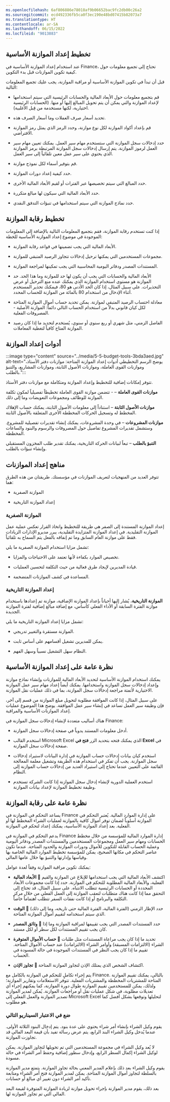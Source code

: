```yaml
---
ms.openlocfilehash: 6af806886e78018af9b06652bac9fc2db00c26a2
ms.sourcegitcommit: ecd492336fb5ca0f3ec190e48bd07415b82073a7
ms.translationtype: HT
ms.contentlocale: ar-SA
ms.lasthandoff: 06/15/2022
ms.locfileid: "9013883"
---
```

## <a name="plan-basic-budgeting"></a>تخطيط إعداد الموازنة الأساسية

عند استخدام إعداد الموازنة الأساسية في Finance، تحتاج إلى تجميع معلومات حول كيفية تكوين الموازنات قبل بدء التكوين.

قبل أن تبدأ في تكوين الموازنة الأساسية أو مراقبة الموازنة، يجب عليك تجميع المعلومات التالية:

- قم بتجميع معلومات حول الأبعاد المالية والحسابات الرئيسية التي سيتم استخدامها لإعداد الموازنة والتي يمكن أن يتم تحويل المبالغ إليها أو منها. (الحسابات الرئيسية اختيارية، لكنها مستخدمة من قِبل الأغلبية).

- تحديد أسعار صرف العملات وما أسعار الصرف هذه.

- قم بإعداد أكواد الموازنة لكل نوع موازنة، وحدد الرمز الذي يمثل رمز الموازنة الافتراضي.

- حدد إدخالات سجل الموازنة التي ستستخدم مهام سير العمل. يمكنك تعيين مهام سير العمل لرموز الموازنة. يتم إرسال إدخالات سجل الموازنة المرتبطة برمز الموازنة الذي يحتوي على سير عمل معين تلقائياً إلى سير العمل.

- قم بتوفير أسماء لكل نموذج موازنة.

- حدد كيفية إعداد دورات الموازنة.

- حدد المبالغ التي سيتم تخصيصها عبر الفترات أو لقيم الأبعاد المالية الأخرى.

- حدد الأبعاد المالية التي سيكون لها مبالغ متكررة.

- حدد نماذج الموازنة التي سيتم استخدامها في تنبؤات التدفق النقدي.

## <a name="plan-budget-control"></a>تخطيط رقابة الموازنة

إذا كنت تستخدم رقابة الموازنة، فقم بتجميع المعلومات التالية بالإضافة إلى المعلومات الموجودة في موضوع إعداد الموازنة الأساسية للخطة:

- الأبعاد المالية التي يجب تضمينها في قواعد رقابة الموازنة.

- مجموعات المستخدمين التي يمكنها ترحيل إدخالات تتجاوز الرصيد المتبقي للموازنة.

- المستندات المصدر ودفاتر اليومية المحاسبية التي يجب تمكينها لمراجعة الموازنة.

- الأبعاد المالية والحسابات التي يجب أن يكون لها حد للموازنة وما هذا الحد. حد الموازنة هو مستوى استخدام الموازنة الذي يمكنك عنده منع الترحيل أو عرض التحذيرات. على سبيل المثال، إذا كان الحد الأدنى هو 80، فيمكنك تحذير المستخدم أثناء الإدخال من استخدام 80 بالمائة من الموازنة للحساب المحدد.

- معادلة احتساب الرصيد المتبقي لموازنة. يمكن تحديد حساب أموال الموازنة المتاحة لكل كيان قانوني بدلاً من استخدام الحساب التالي دائماً: الموازنة الأصلية - المصروفات الفعلية.

- الفاصل الزمني، مثل شهري أو ربع سنوي أو سنوي، يُستخدم لتحديد ما إذا كان رصيد الموازنة المتاح كافياً لتغطية المعاملات.

## <a name="budgeting-tools"></a>أدوات إعداد الموازنة

:::image type="content" source="../media/5-5-budget-tools-3bda3aed.jpg" alt-text="يوضح الرسم التخطيطي أدوات إعداد الموازنة المتاحة: موازنات دفتر الأستاذ، وموازنات القوى العاملة، وموازنات الأصول الثابتة، وموازنات المشاريع، والتنبؤ بالطلب.":::

تتوفر إمكانات إضافية للتخطيط وإعداد الموازنة ومتكاملة مع موازنات دفتر الأستاذ.

**موازنات القوى العاملة** – - تتضمن موازنة القوى العاملة تخطيطاً تفصيلياً لمكون تكلفة الموازنة للوظائف ومجموعات التعويضات وما إلى ذلك.

**موازنات الأصول الثابتة** – استناداً إلى معلومات الأصول الثابتة، يمكنك حساب الإهلاك المخطط له وتسجيل الحركات المخططة الأخرى المتعلقة بالأصول الثابتة.

**موازنات المشروعات** – في وحدة المشروعات، يمكنك إنشاء تقديرات تفصيلية للمشروع. وستشمل تقديرات المشروع تفاصيل حول المصروفات والرسوم والبنود والساعات المخططة.

**التنبؤ بالطلب** – تبعاً لبيانات الحركة التاريخية، يمكنك تقدير طلب المخزون المستقبلي وإنشاء تنبؤات بالطلب.

## <a name="budgeting-methodologies"></a>مناهج إعداد الموازنات

تتوفر العديد من المنهجيات لتعريف الموازنات في مؤسستك. طريقتان من هذه الطرق هما:

- الموازنة الصفرية

- إعداد الموازنة التاريخية

### <a name="zero-based-budgeting"></a>الموازنة الصفرية

إعداد الموازنة المستندة إلى الصفر هي طريقة للتخطيط واتخاذ القرار تعكس عملية عمل الموازنة التقليدية. في إعداد الموازنة المتزايدة التقليدية، يبرر مديرو الإدارات الزيادات فقط على موازنة العام السابق وما تم إنفاقه بالفعل يتم السماح به تلقائياً.

تشمل مزايا استخدام الموازنة الصفرية ما يلي:

- تخصيص الموارد بكفاءة لأنها تعتمد على الاحتياجات والمزايا.

- قيادة المديرين لإيجاد طرق فعالية من حيث التكلفة لتحسين العمليات.

- المساعدة في كشف الموازنات المتضخمة.

### <a name="historical-budgeting"></a>إعداد الموازنة التاريخية

**الموازنة التاريخية**، يُشار إليها أحياناً بإعداد الموازنة الإضافية، موازنة تم إعدادها باستخدام موازنة الفترة السابقة أو الأداء الفعلي كأساس، مع إضافة مبالغ إضافية لفترة الموازنة الجديدة.

تشمل مزايا إعداد الموازنة التاريخية ما يلي:

- الموازنة مستقرة والتغيير تدريجي.

- يمكن للمديرين تشغيل أقسامهم على أساس ثابت.

- النظام سهل التشغيل نسبياً وسهل الفهم.

## <a name="basic-budgeting-overview"></a>نظرة عامة على إعداد الموازنة الأساسية

يمكنك استخدام الموازنة الأساسية لتحديد الأبعاد المالية للموازنات وإنشاء نماذج موازنة وإعداد إدخالات سجل الموازنة واستخدامها. يمكنك أيضاً إعداد مهام سير عمل الموازنة الاختيارية لأتمتة مراجعة إدخالات سجل الموازنة، بما في ذلك عمليات نقل الموازنة.

على سبيل المثال، إذا كانت الموافقة مطلوبة لتحويل مبلغ الموازنة من قسم إلى آخر، فإن وظيفة سير العمل تساعد في إنشاء سير عمل الموافقة. يوضح هذا الموضوع عمليات إعداد الموازنات الأساسية والمراقبة.

هناك أساليب متعددة لإنشاء إدخالات سجل الموازنة في Finance:

- أدخل معلومات المستند يدوياً في صفحة إدخالات سجل الموازنة.

- استخدم القالب Microsoft Excel الذي يمكنك فتحه بتحديد الزر **فتح في Excel** في صفحة إدخالات سجل الموازنة.

- استخدم كيان بيانات إدخالات حساب الموازنة في إدارة البيانات لاستيراد إدخالات سجل الموازنة. يجب أن تفكر في استخدام هذه الطريقة وتشغيل معلمة المعالجة القائمة على التعيين عندما تحتاج إلى استيراد العديد من إدخالات حساب الموازنة إلى النظام.

- استخدم العملية الدورية لإنشاء إدخال سجل الموازنة إذا كانت الشركة تستخدم وظيفة تخطيط الموازنة لإعداد بيانات الموازنة.

## <a name="budget-control-overview"></a>نظرة عامة على رقابة الموازنة

يساعد التحكم في الموازنة في Finance على إدارة الموارد المالية. يُعتبر التحكم في الموازنة أسلوباً لضمان توفر أموال كافية بالموازنة لعمليات الشراء المخطط لها أو الفعلية. بعد إعداد الموازنة الأساسية، يمكنك إعداد لتحكم في الموازنة.

يدعم التحكم في الموازنة في Finance إدارة الموارد المالية للمؤسسة من خلال مخطط الحسابات ومهام سير العمل ومجموعات المستخدمين والمستندات المصدر ودفاتر اليومية وعملية الحساب القابلة للتكوين للأموال ودورات الموازنة والحدود المتاحة. عندما تكون عناصر التحكم في مكانها الصحيح، يمكن للمؤسسة تخطيط الموارد المالية الخاصة بها وقياسها وإدارتها والتنبؤ بها خلال عامها المالي.

يمكنك تكوين مراقبة الموازنة وفقاً لعدة عوامل:

- **الأبعاد المالية**  اكتشف الأبعاد المالية التي يجب استخدامها للإبلاغ عن الموازنة والقيم الفعلية، والأبعاد المالية المطلوبة للتحكم في الموازنة. حدد إذا كانت مجموعات الأبعاد المحددة أو الحسابات الرئيسية تتطلب الانتباه. على سبيل المثال، قد تحتاج إلى التحقق مما إذا كانت هناك متطلبات لتعقب الموازنة إلى العمل الفعلي من خلال مركز التكلفة والبرنامج أو إذا كانت نفقات السفر تتطلب اهتماماً خاصاً.

- **الوقت**  حدد الإطار الزمني (الفترة المالية، الفترة المالية حتى تاريخه، وما إلى ذلك) الذي سيتم استخدامه لتقييم أموال الموازنة المتاحة.

- **وثائق المصدر**  حدد المستندات المصدر التي يجب تقييمها لمراقبة الموازنة وما إذا كان يجب تقييم المستندات لكل سطر أو لكل مستند.

- **حساب الأموال المتوفرة**  تحديد ما إذا كان يجب مراعاة المستندات مثل طلبات الشراء (الالتزامات المسبقة) وأوامر الشراء (الالتزامات) عند حساب الأموال المتاحة. تقييم ما إذا كان يجب النظر في المستندات الموجودة في حالة المسودة في الحساب.

- **تجاوز الإذن**  اكتشاف الشخص الذي يمتلك الإذن لتجاوز الموازنة المتاحة.

يتم إجراء تكاملٍ للتحكم في الموازنة بالكامل مع Finance. بالتالي، يمكنك تقييم الموازنة المتاحة للمشتريات المخططة والمشتريات الفعلية. تتوفر الاستعلامات وتقارير الموازنة؛ ولذلك، يمكن للمستخدمين تقييم الموازنة طوال دورة الموازنة، كما يمكنهم إجراء أي تعديلات مطلوبة، في شكل عمليات نقل أو مراجعات الموازنة. يُمكن لمدير الموازنة تصدير الموازنة والعمل الفعلي إلى Microsoft Excel لتحليلها وتوقعها بشكل أفضل كما هو مطلوب.

### <a name="consider-the-following-scenario"></a>ضع في الاعتبار السيناريو التالي

يقوم وكيل الشراء بإنشاء أمر شراء يحتوي على عدة بنود. يتم إدخال البنود الثلاثة الأولى. عندما يُدخل وكيل الشراء البند الرابع، يتم عرض رسالة تفيد بأن قيمة البعد المالي قد تجاوزت الموازنة.

لا يُعد وكيل الشراء في مجموعة المستخدمين التي تم تخويلها لتجاوز الموازنة. يمكن لوكيل الشراء إكمال السطر الرابع، وإدخال سطور إضافية وحفظ أمر الشراء في حالة مسودة.

يقوم وكيل الشراء بعد ذلك بإعلام المدير المعني بحالة تجاوز الموازنة. يتمتع مدير الموازنة بالسلطة لتجاوز أموال الموازنة المتاحة. يمكن لمدير الموازنة فتح أمر الشراء ومتابعة تأكيد أمر الشراء دون تغيير أي مبالغ أو حسابات.

بعد ذلك، يقوم مدير الموازنة بإجراء تحويل موازنة لزيادة الموازنة المتوفرة لقيمة البعد المالي التي تم تجاوز الموازنة لها.
